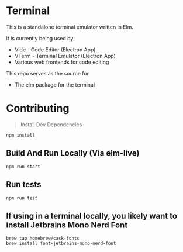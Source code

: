 # Terminal
This is a standalone terminal emulator written in Elm.

It is currently being used by:
- Vide - Code Editor (Electron App)
- VTerm - Terminal Emulator (Electron App)
- Various web frontends for code editing

This repo serves as the source for
- The elm package for the terminal

# Contributing
> Install Dev Dependencies
```
npm install
```

## Build And Run Locally (Via elm-live)
```
npm run start
```

## Run tests
```
npm run test
```

## If using in a terminal locally, you likely want to install Jetbrains Mono Nerd Font
```
brew tap homebrew/cask-fonts
brew install font-jetbrains-mono-nerd-font
```